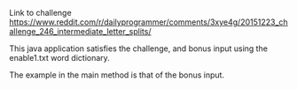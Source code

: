 Link to challenge
https://www.reddit.com/r/dailyprogrammer/comments/3xye4g/20151223_challenge_246_intermediate_letter_splits/

This java application satisfies the challenge, and bonus input using the enable1.txt word dictionary.

The example in the main method is that of the bonus input.